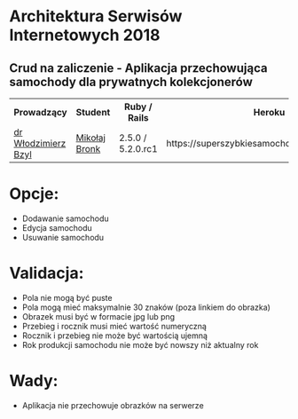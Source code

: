 
# Architektura Serwisów Internetowych 2018


## Crud na zaliczenie - Aplikacja przechowująca samochody dla prywatnych kolekcjonerów
<table>
  <tr>
    <th>Prowadzący</th> 
    <th>Student</th>
    <th>Ruby / Rails </th>
    <th>Heroku</th>
    <tr>
      <td><a href="https://github.com/wbzyl">dr Włodzimierz Bzyl</a></td> 
      <td><a href="https://github.com/mikolaj-bronk">Mikołaj Bronk</a></td>
      <td>2.5.0 / 5.2.0.rc1</td>  
      <td>https://superszybkiesamochody.herokuapp.com/</td>
</tr>
  </tr>
</table>

# Opcje: 
- Dodawanie samochodu
- Edycja samochodu
- Usuwanie samochodu

# Validacja:
- Pola nie mogą być puste
- Pola mogą mieć maksymalnie 30 znaków (poza linkiem do obrazka)
- Obrazek musi być w formacie jpg lub png 
- Przebieg i rocznik musi mieć wartość numeryczną
- Rocznik i przebieg nie może być wartością ujemną
- Rok produkcji samochodu nie może być nowszy niż aktualny rok

# Wady:
- Aplikacja nie przechowuje obrazków na serwerze


